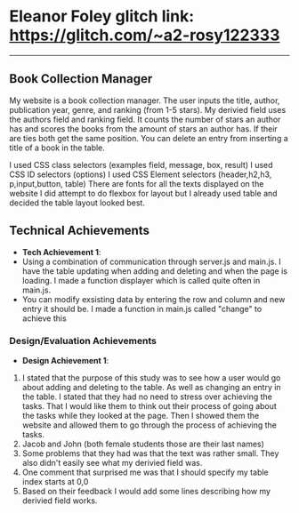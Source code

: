 Eleanor Foley 
glitch link: https://glitch.com/~a2-rosy122333
===
---

## Book Collection Manager
My website is a book collection manager. The user inputs the title, author, publication year, genre, and ranking (from 1-5 stars). My derivied field uses the authors field and ranking field. 
It counts the number of stars an author has and scores the books from the amount of stars an author has. If their are ties both get the same position.
You can delete an entry from inserting a title of a book in the table.

I used CSS class selectors (examples field, message, box, result)
I used CSS ID selectors (options)
I used CSS Element selectors (header,h2,h3, p,input,button, table)
There are fonts for all the texts displayed on the website
I did attempt to do flexbox for layout but I already used table and decided the table layout looked best.



## Technical Achievements
- **Tech Achievement 1**:
- Using a combination of communication through server.js and main.js. I have the table updating when adding and deleting and when the page is loading. I made a function displayer which is called quite often in main.js.
- You can modify exsisting data by entering the row and column and new entry it should be. I made a function in main.js called "change" to achieve this
### Design/Evaluation Achievements
- **Design Achievement 1**: 
1. I stated that the purpose of this study was to see how a user would go about adding and deleting to the table. As well as changing an entry in the table. I stated that they had no need to stress over achieving the tasks. That I would like them to think out their process of going about the tasks while they looked at the page. Then I showed them the website and allowed them to go through the process of achieving the tasks.
1. Jacob and John (both female students those are their last names)
2. Some problems that they had was that the text was rather small. They also didn't easily see what my derivied field was. 
3. One comment that surprised me was that I should specify my table index starts at 0,0
4. Based on their feedback I would add some lines describing how my derivied field works.
